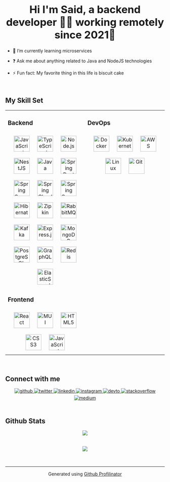 

### <div align="center"><h1>Hi I'm Said, a backend developer 👨‍💻 working remotely since 2021🚀</h1></div>  
 

- 🌱 I’m currently learning microservices  
  

- ❓ Ask me about anything related to Java and NodeJS  technologies  
  

- ⚡ Fun fact: My favorite thing in this life is biscuit cake  
  

<br/>  


## My Skill Set  
<table><tr><td valign="top" width="33%">



### Backend  
<div align="center">  
<img style="margin: 10px" src="https://profilinator.rishav.dev/skills-assets/javascript-original.svg" alt="JavaScript" height="50" />  
<img style="margin: 10px" src="https://profilinator.rishav.dev/skills-assets/typescript-original.svg" alt="TypeScript" height="50" />  
<img style="margin: 10px" src="https://www.pngfind.com/pngs/m/683-6833893_node-js-logo-png-transparent-png.png" alt="Node.js" height="50" />
<img style="margin: 10px" src="https://user-images.githubusercontent.com/59574792/190408898-162b0e38-ebcc-44b9-9a37-41b8ec4a81e6.png" alt="NestJS" height="50" />  <img style="margin: 10px" src="https://1000logos.net/wp-content/uploads/2020/09/Java-Logo.jpg" alt="Java" height="50" />
  <img style="margin: 10px" src="https://miro.medium.com/max/900/1*o5FmjKTPdJTbhGE2MIjo6w.jpeg" alt="Spring Boot" height="50" />
   <img style="margin: 10px" src="https://velog.velcdn.com/images/rudwhd515/post/93d2ba54-2e16-443c-b0bc-9a3e8073931e/image.png" alt="Spring Security" height="50" />
   <img style="margin: 10px" src="https://static.javatpoint.com/tutorial/spring-cloud/images/spring-cloud.png" alt="Spring Cloud" height="50" />
   <img style="margin: 10px" src="https://velog.velcdn.com/images/rudwhd515/post/93d2ba54-2e16-443c-b0bc-9a3e8073931e/image.png" alt="Spring Security" height="50" />
   <img style="margin: 10px" src="https://pbs.twimg.com/profile_images/914842431748739072/66NFe2g3_400x400.jpg" alt="Hibernate" height="50" />
  <img style="margin: 10px" src="https://zipkin.io/public/img/logo_png/zipkin_vertical_grey_gb.png" alt="Zipkin" height="50" />
 <img style="margin: 10px" src="https://blog.knoldus.com/wp-content/uploads/2019/05/rabbitmq.png" alt="RabbitMQ" height="50" />
 <img style="margin: 10px" src="https://www.mshowto.org/images/articles/2017/02/kafka-logo-600x390-1.webp" alt="Kafka" height="50" />
 <img style="margin: 10px" src="https://miro.medium.com/max/1400/1*8ETcaw-gA1dYW4EFxqGK3w.png" alt="Express.js" height="50" />  
<img style="margin: 10px" src="https://img.favpng.com/16/12/14/mongodb-database-clip-art-computer-icons-nosql-png-favpng-DBdwbhycTnwNvHA06hqJMBbmE.jpg" alt="MongoDB" height="50" />  
<img style="margin: 10px" src="https://upload.wikimedia.org/wikipedia/commons/2/29/Postgresql_elephant.svg" alt="PostgreSQL" height="50" />
 <img style="margin: 10px" src="https://graphql.org/img/og-image.png" alt="GraphQL" height="50" />
<img style="margin: 10px" src="https://www.indydiary.com/wp-content/uploads/2021/04/redis-server.webp" alt="Redis" height="50" />
<img style="margin: 10px" src="https://nathanlabadie.com/content/images/2020/10/elastic-elasticsearch-logo-vector.png" alt="ElasticSearch" height="50" />

</div>  







### Frontend  
<div align="center">  
<img style="margin: 10px" src="https://profilinator.rishav.dev/skills-assets/react-original-wordmark.svg" alt="React" height="50" />  
 <img style="margin: 10px" src="https://jquery-plugins.net/image/plugin/mui-react-component-library.png" alt="MUI" height="50" />  
<img style="margin: 10px" src="https://profilinator.rishav.dev/skills-assets/html5-original-wordmark.svg" alt="HTML5" height="50" />  
<img style="margin: 10px" src="https://profilinator.rishav.dev/skills-assets/css3-original-wordmark.svg" alt="CSS3" height="50" />  
<img style="margin: 10px" src="https://profilinator.rishav.dev/skills-assets/javascript-original.svg" alt="JavaScript" height="50" />  
</div>

</td><td valign="top" width="33%">



### DevOps  
<div align="center">  
<img style="margin: 10px" src="https://profilinator.rishav.dev/skills-assets/docker-original-wordmark.svg" alt="Docker" height="50" /> 
 <img style="margin: 10px" src="https://b2750956.smushcdn.com/2750956/wp-content/uploads/2021/01/3-31510_svg-kubernetes-logo-hd-png-download-696x664.png?lossy=1&strip=1&webp=1" alt="Kubernetes" height="50" /> 
<img style="margin: 10px" src="https://www.webtekno.com/images/editor/default/0003/05/5135ca69a932e2e4d1d1af3d7bb6b44d9b1370f7.jpeg" alt="AWS" height="50" />  
<img style="margin: 10px" src="https://profilinator.rishav.dev/skills-assets/linux-original.svg" alt="Linux" height="50" />  
<img style="margin: 10px" src="https://profilinator.rishav.dev/skills-assets/git-scm-icon.svg" alt="Git" height="50" />  
 
</div>

</td></tr></table>  

<br/>  


## Connect with me  
<div align="center">
<a href="https://github.com/alisaid1gunes" target="_blank">
<img src=https://img.shields.io/badge/github-%2324292e.svg?&style=for-the-badge&logo=github&logoColor=white alt=github style="margin-bottom: 5px;" />
</a>
<a href="https://twitter.com/alisaidguness" target="_blank">
<img src=https://img.shields.io/badge/twitter-%2300acee.svg?&style=for-the-badge&logo=twitter&logoColor=white alt=twitter style="margin-bottom: 5px;" />
</a>
<a href="https://linkedin.com/in/ali-said-güneş-990834186" target="_blank">
<img src=https://img.shields.io/badge/linkedin-%231E77B5.svg?&style=for-the-badge&logo=linkedin&logoColor=white alt=linkedin style="margin-bottom: 5px;" />
</a>
<a href="https://instagram.com/alisaidgunes" target="_blank">
<img src=https://img.shields.io/badge/instagram-%23000000.svg?&style=for-the-badge&logo=instagram&logoColor=white alt=instagram style="margin-bottom: 5px;" />
</a>
<a href="https://dev.to/alisaid1gunes" target="_blank">
<img src=https://img.shields.io/badge/dev.to-%2308090A.svg?&style=for-the-badge&logo=dev.to&logoColor=white alt=devto style="margin-bottom: 5px;" />
</a>
<a href="https://stackoverflow.com/users/15028681/ali-said-güneş" target="_blank">
<img src=https://img.shields.io/badge/stackoverflow-%23F28032.svg?&style=for-the-badge&logo=stackoverflow&logoColor=white alt=stackoverflow style="margin-bottom: 5px;" />
</a>
<a href="https://medium.com/@alisaidgunes1" target="_blank">
<img src=https://img.shields.io/badge/medium-%23292929.svg?&style=for-the-badge&logo=medium&logoColor=white alt=medium style="margin-bottom: 5px;" />
</a>  
</div>  
  

<br/>  


## Github Stats  
<div align="center"><img src="https://github-readme-stats.vercel.app/api?username=alisaid1gunes&show_icons=true&count_private=true&hide_border=true" align="center" /></div>  

<br/>  




  

<br/>  

<div align="center">
<img src="https://komarev.com/ghpvc/?username=alisaid1gunes&&style=flat-square" align="center" />
</div>  
  

<br/>  

<div align="center"></div>
<br />

----
<div align="center">Generated using <a href="https://profilinator.rishav.dev/" target="_blank">Github Profilinator</a></div>
